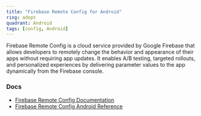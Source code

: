 ```yaml
---
title: "Firebase Remote Config for Android"
ring: adopt
quadrant: Android
tags: [config, Android]
---
```


Firebase Remote Config is a cloud service provided by Google Firebase that allows developers to remotely change the behavior and appearance of their apps without requiring app updates. It enables A/B testing, targeted rollouts, and personalized experiences by delivering parameter values to the app dynamically from the Firebase console.

### Docs

- [Firebase Remote Config Documentation](https://firebase.google.com/docs/remote-config)
- [Firebase Remote Config Android Reference](https://firebase.google.com/docs/remote-config/get-started?hl=fr&platform=android)
